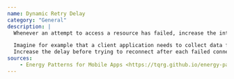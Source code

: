 ```yaml
---
name: Dynamic Retry Delay
category: "General"
description: |
  Whenever an attempt to access a resource has failed, increase the interval of time waited before asking access to that same resource.

  Imagine for example that a client application needs to collect data from the server. If by some reason, the server is unavailable, the application will unnecessarily try to connect the resource for a number of times, leading to unnecessary power consumption.
  Increase the delay before trying to reconnect after each failed connection. The increase can be either a linear or exponential and can be reset upon a successful connection or a given change in the context (e.g., network status)).
sources:
    - Energy Patterns for Mobile Apps <https://tqrg.github.io/energy-patterns/#/patterns/Dynamic_Retry_Delay>
---
```

